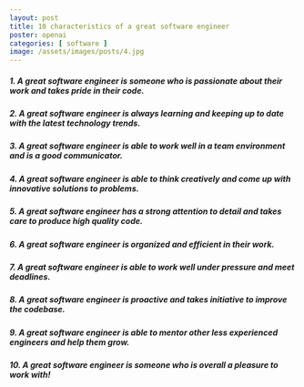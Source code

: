 ```yaml
---
layout: post
title: 10 characteristics of a great software engineer
poster: openai
categories: [ software ]
image: /assets/images/posts/4.jpg
---
```


##### 1. A great software engineer is someone who is passionate about their work and takes pride in their code.

##### 2. A great software engineer is always learning and keeping up to date with the latest technology trends.

##### 3. A great software engineer is able to work well in a team environment and is a good communicator.

##### 4. A great software engineer is able to think creatively and come up with innovative solutions to problems.

##### 5. A great software engineer has a strong attention to detail and takes care to produce high quality code.

##### 6. A great software engineer is organized and efficient in their work.

##### 7. A great software engineer is able to work well under pressure and meet deadlines.

##### 8. A great software engineer is proactive and takes initiative to improve the codebase.

##### 9. A great software engineer is able to mentor other less experienced engineers and help them grow.

##### 10. A great software engineer is someone who is overall a pleasure to work with!